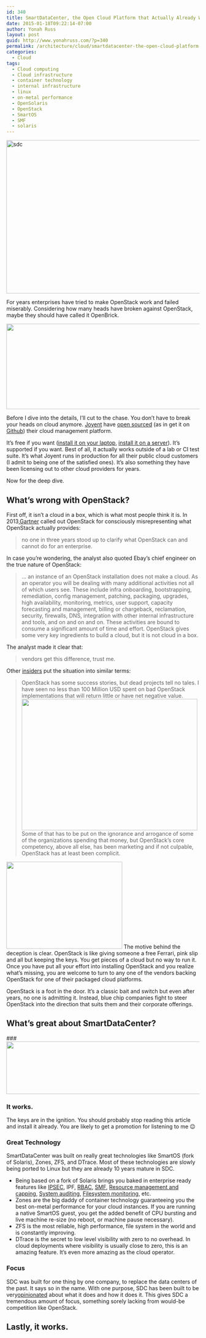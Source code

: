 ```yaml
---
id: 340
title: SmartDataCenter, the Open Cloud Platform that Actually Already Works
date: 2015-01-18T09:22:14-07:00
author: Yonah Russ
layout: post
guid: http://www.yonahruss.com/?p=340
permalink: /architecture/cloud/smartdatacenter-the-open-cloud-platform-that-actually-already-works.html
categories:
  - Cloud
tags:
  - Cloud computing
  - Cloud infrastructure
  - container technology
  - internal infrastructure
  - linux
  - on-metal performance
  - OpenSolaris
  - OpenStack
  - SmartOS
  - SMF
  - solaris
---
```

<img class="aligncenter size-full wp-image-341" src="http://www.yonahruss.com/wordpress/wp-content/uploads/2016/01/sdc.jpg" alt="sdc" width="698" height="400" srcset="http://www.yonahruss.com/wordpress/wp-content/uploads/2016/01/sdc.jpg 698w, http://www.yonahruss.com/wordpress/wp-content/uploads/2016/01/sdc-300x172.jpg 300w" sizes="(max-width: 698px) 100vw, 698px" />

For years enterprises have tried to make OpenStack work and failed miserably. Considering how many heads have broken against OpenStack, maybe they should have called it OpenBrick.

<img class="center aligncenter" src="https://media.licdn.com/mpr/mpr/shrinknp_800_800/p/8/005/0af/2d3/1a6a888.jpg" alt="" width="595" height="223" data-loading-tracked="true" /> 

Before I dive into the details, I&#8217;ll cut to the chase. You don&#8217;t have to break your heads on cloud anymore. <a href="https://www.joyent.com/private-cloud" target="_blank" rel="nofollow">Joyent</a> have <a href="https://www.joyent.com/blog/sdc-and-manta-are-now-open-source" target="_blank" rel="nofollow">open sourced</a> (as in get it on <a href="https://github.com/joyent/sdc/" target="_blank" rel="nofollow">Github</a>) their cloud management platform.

It&#8217;s free if you want (<a href="https://github.com/joyent/sdc/#cloud-on-a-laptop-coal" target="_blank" rel="nofollow">install it on your laptop</a>, <a href="https://github.com/joyent/sdc/#installing-sdc-on-a-physical-server" target="_blank" rel="nofollow">install it on a server</a>). It&#8217;s supported if you want. Best of all, it actually works outside of a lab or CI test suite. It&#8217;s what Joyent runs in production for all their public cloud customers (I admit to being one of the satisfied ones). It&#8217;s also something they have been licensing out to other cloud providers for years.

Now for the deep dive.

## What&#8217;s wrong with OpenStack?

First off, it isn&#8217;t a cloud in a box, which is what most people think it is. In 2013,<a href="http://blogs.gartner.com/alessandro-perilli/why-vendors-cant-sell-openstack-to-enterprises/" target="_blank" rel="nofollow">Gartner</a> called out OpenStack for consciously misrepresenting what OpenStack actually provides:

> no one in three years stood up to clarify what OpenStack can and cannot do for an enterprise.

In case you&#8217;re wondering, the analyst also quoted Ebay&#8217;s chief engineer on the true nature of OpenStack:

> &#8230; an instance of an OpenStack installation does not make a cloud. As an operator you will be dealing with many additional activities not all of which users see. These include infra onboarding, bootstrapping, remediation, config management, patching, packaging, upgrades, high availability, monitoring, metrics, user support, capacity forecasting and management, billing or chargeback, reclamation, security, firewalls, DNS, integration with other internal infrastructure and tools, and on and on and on. These activities are bound to consume a significant amount of time and effort. OpenStack gives some very key ingredients to build a cloud, but it is not cloud in a box.

The analyst made it clear that:

> vendors get this difference, trust me.

Other <a href="https://stochasticresonance.wordpress.com/2013/11/04/openstack-a-plea/" target="_blank" rel="nofollow">insiders</a> put the situation into similar terms:

> OpenStack has some success stories, but dead projects tell no tales. I have seen no less than 100 Million USD spent on bad OpenStack implementations that will return little or have net negative value.<img class="center aligncenter" src="https://media.licdn.com/mpr/mpr/shrinknp_800_800/p/7/005/0af/2d1/29b0aa0.jpg" alt="" width="458" height="343" data-loading-tracked="true" />Some of that has to be put on the ignorance and arrogance of some of the organizations spending that money, but OpenStack’s core competency, above all else, has been marketing and if not culpable, OpenStack has at least been complicit.

<img class="right alignright" src="https://media.licdn.com/mpr/mpr/shrinknp_400_400/p/7/005/0af/2d2/3374795.jpg" alt="" width="302" height="227" data-loading-tracked="true" /> The motive behind the deception is clear. OpenStack is like giving someone a free Ferrari, pink slip and all but keeping the keys. You get pieces of a cloud but no way to run it. Once you have put all your effort into installing OpenStack and you realize what&#8217;s missing, you are welcome to turn to any one of the vendors backing OpenStack for one of their packaged cloud platforms.

OpenStack is a foot in the door. It&#8217;s a classic bait and switch but even after years, no one is admitting it. Instead, blue chip companies fight to steer OpenStack into the direction that suits them and their corporate offerings.

## What&#8217;s great about SmartDataCenter?

###<img class="center" src="https://media.licdn.com/mpr/mpr/shrinknp_800_800/p/5/005/0af/2d5/09112c2.jpg" alt="" width="588" height="137" data-loading-tracked="true" /> 

### It works.

The keys are in the ignition. You should probably stop reading this article and install it already. You are likely to get a promotion for listening to me 😉

### Great Technology

SmartDataCenter was built on really great technologies like SmartOS (fork of Solaris), Zones, ZFS, and DTrace. Most of these technologies are slowly being ported to Linux but they are already 10 years mature in SDC.

  * Being based on a fork of Solaris brings you baked in enterprise ready features like <a href="http://www.c0t0d0s0.org/archives/4087-Less-known-Solaris-features-IPsec.html" target="_blank" rel="nofollow">IPSEC</a>, IPF, <a href="http://www.c0t0d0s0.org/archives/4077-Less-known-Solaris-features-RBAC-and-Privileges.html" target="_blank" rel="nofollow">RBAC</a>, <a href="http://www.c0t0d0s0.org/archives/4147-Solaris-Features-Service-Management-Facility-Part-4-Developing-for-SMF.html" target="_blank" rel="nofollow">SMF</a>, <a href="http://www.c0t0d0s0.org/archives/4211-Less-known-Solaris-Features-Resource-Management.html" target="_blank" rel="nofollow">Resource management and capping</a>, <a href="http://www.c0t0d0s0.org/archives/4068-Less-known-Solaris-features-Auditing.html" target="_blank" rel="nofollow">System auditing</a>, <a href="http://www.c0t0d0s0.org/archives/4069-Less-known-Solaris-features-BART.html" target="_blank" rel="nofollow">Filesystem monitoring</a>, etc.
  * Zones are the big daddy of container technology guaranteeing you the best on-metal performance for your cloud instances. If you are running a native SmartOS guest, you get the added benefit of CPU bursting and live machine re-size (no reboot, or machine pause necessary).
  * ZFS is the most reliable, high performance, file system in the world and is constantly improving.
  * DTrace is the secret to low level visibility with zero to no overhead. In cloud deployments where visibility is usually close to zero, this is an amazing feature. It&#8217;s even more amazing as the cloud operator.

### Focus

SDC was built for one thing by one company, to replace the data centers of the past. It says so in the name. With one purpose, SDC has been built to be very<a href="https://github.com/joyent/sdc/#design-principles" target="_blank" rel="nofollow">opinionated</a> about what it does and how it does it. This gives SDC a tremendous amount of focus, something sorely lacking from would-be competition like OpenStack.

## Lastly, it works.